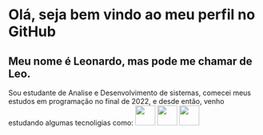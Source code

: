 # Olá, seja bem vindo ao meu perfil no GitHub

## Meu nome é Leonardo, mas pode me chamar de Leo.

Sou estudante de Analise e Desenvolvimento de sistemas, comecei meus estudos em programação no final de 2022, e desde então, venho estudando algumas tecnoligias como:
<img src="https://cdn.jsdelivr.net/gh/devicons/devicon/icons/html5/html5-plain-wordmark.svg" width="40px" height="40px"/> <img src="https://cdn.jsdelivr.net/gh/devicons/devicon/icons/javascript/javascript-original.svg" width="40px" height="40px"/> <img src="https://cdn.jsdelivr.net/gh/devicons/devicon/icons/css3/css3-original.svg" width="40px" height="40px"/>


